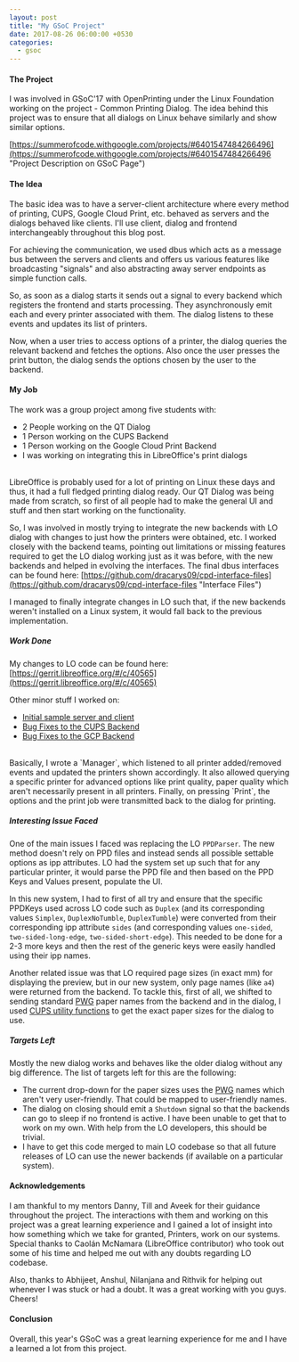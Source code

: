 ```yaml
---
layout: post
title: "My GSoC Project"
date: 2017-08-26 06:00:00 +0530
categories:
  - gsoc
---
```

#### The Project

I was involved in GSoC'17 with OpenPrinting under the Linux Foundation working on the
project - Common Printing Dialog. The idea behind this project was to ensure that all
dialogs on Linux behave similarly and show similar options.

[https://summerofcode.withgoogle.com/projects/#6401547484266496](https://summerofcode.withgoogle.com/projects/#6401547484266496 "Project Description on GSoC Page")

#### The Idea

The basic idea was to have a server-client architecture where every method of printing,
CUPS, Google Cloud Print, etc. behaved as servers and the dialogs behaved like clients.
I'll use client, dialog and frontend interchangeably throughout this blog post.

For achieving the communication, we used dbus which acts as a message bus between
the servers and clients and offers us various features like broadcasting "signals"
and also abstracting away server endpoints as simple function calls.

So, as soon as a dialog starts it sends out a signal to every backend which registers
the frontend and starts processing. They asynchronously emit each and every printer
associated with them. The dialog listens to these events and updates its list of printers.

Now, when a user tries to access options of a printer, the dialog queries the relevant
backend and fetches the options. Also once the user presses the print button, the dialog
sends the options chosen by the user to the backend.

#### My Job

The work was a group project among five students with:
* 2 People working on the QT Dialog
* 1 Person working on the CUPS Backend
* 1 Person working on the Google Cloud Print Backend
* I was working on integrating this in LibreOffice's print dialogs

<br>
LibreOffice is probably used for a lot of printing on Linux these days and thus, it had
a full fledged printing dialog ready. Our QT Dialog was being made from scratch, so first
of all people had to make the general UI and stuff and then start working on the
functionality.

So, I was involved in mostly trying to integrate the new backends with LO dialog with changes
to just how the printers were obtained, etc. I worked closely with the backend teams, pointing
out limitations or missing features required to get the LO dialog working just as it was before,
with the new backends and helped in evolving the interfaces. The final dbus interfaces can be found
here: [https://github.com/dracarys09/cpd-interface-files](https://github.com/dracarys09/cpd-interface-files "Interface Files")

I managed to finally integrate changes in LO such that, if the new backends weren't installed on
a Linux system, it would fall back to the previous implementation.

##### Work Done

My changes to LO code can be found here: [https://gerrit.libreoffice.org/#/c/40565](https://gerrit.libreoffice.org/#/c/40565)

Other minor stuff I worked on:
* [Initial sample server and client](https://github.com/yashsriv/common-print-dialog-bus)
* [Bug Fixes to the CUPS Backend](https://github.com/NilanjanaLodh/PrintDialog_Backend/pulls?q=is%3Apr+author%3Ayashsriv+is%3Aclosed)
* [Bug Fixes to the GCP Backend](https://github.com/dracarys09/gcp-backend/pulls?q=is%3Apr+is%3Aclosed+author%3Ayashsriv)

<br>
Basically, I wrote a `Manager`, which listened to all printer added/removed events
and updated the printers shown accordingly. It also allowed querying a specific
printer for advanced options like print quality, paper quality which aren't necessarily present
in all printers. Finally, on pressing `Print`, the options and the print job were
transmitted back to the dialog for printing.

##### Interesting Issue Faced

One of the main issues I faced was replacing the LO `PPDParser`. The new method doesn't
rely on PPD files and instead sends all possible settable options as ipp attributes.
LO had the system set up such that for any particular printer, it would parse the PPD
file and then based on the PPD Keys and Values present, populate the UI.

In this new system, I had to first of all try and ensure that the specific PPDKeys used
across LO code such as `Duplex` (and its corresponding values
`Simplex`, `DuplexNoTumble`, `DuplexTumble`) were converted from their corresponding
ipp attribute `sides` (and corresponding values `one-sided`, `two-sided-long-edge`,
`two-sided-short-edge`). This needed to be done for a 2-3 more keys and then
the rest of the generic keys were easily handled using their ipp names.

Another related issue was that LO required page sizes (in exact mm) for displaying the
preview, but in our new system, only page names (like `a4`) were returned from the backend.
To tackle this, first of all, we shifted to sending standard [PWG](https://www.pwg.org/) paper
names from the backend and in the dialog, I used
[CUPS utility functions](https://www.cups.org/doc/api-cups.html#pwgMediaForPWG) to get the exact
paper sizes for the dialog to use.

##### Targets Left

Mostly the new dialog works and behaves like the older dialog without any big difference.
The list of targets left for this are the following:
* The current drop-down for the paper sizes uses the [PWG](https://www.pwg.org/) names which
aren't very user-friendly. That could be mapped to user-friendly names.
* The dialog on closing should emit a `Shutdown` signal so that the backends can go to sleep
  if no frontend is active. I have been unable to get that to work on my own. With help from
  the LO developers, this should be trivial.
* I have to get this code merged to main LO codebase so that all future releases of LO can
  use the newer backends (if available on a particular system).

#### Acknowledgements

  I am thankful to my mentors Danny, Till and Aveek for their guidance throughout the project.
The interactions with them and working on this project was a great learning experience and
I gained a lot of insight into how something which we take for granted, Printers, work on our
systems. Special thanks to Caolán McNamara (LibreOffice contributor) who took out some of
his time and helped me out with any doubts regarding LO codebase.

  Also, thanks to Abhijeet, Anshul, Nilanjana and Rithvik for helping out whenever I was stuck
or had a doubt. It was a great working with you guys. Cheers!

#### Conclusion

Overall, this year's GSoC was a great learning experience for me and I have a learned a lot from
this project.
